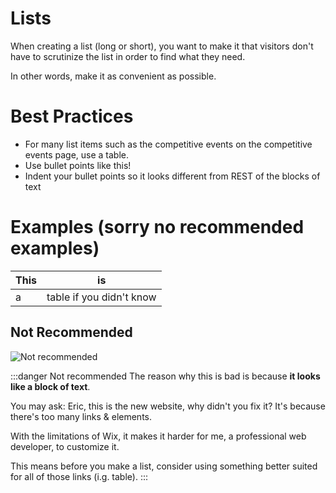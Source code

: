 # Lists

When creating a list (long or short), you want to make it that visitors don't have to scrutinize the list in order to find what they need.

In other words, make it as convenient as possible.

# Best Practices

 - For many list items such as the competitive events on the competitive events page, use a table.
 - Use bullet points like this!
 - Indent your bullet points so it looks different from REST of the blocks of text

# Examples (sorry no recommended examples)
|This| is |
|--|--|
| a | table if you didn't know |

## Not Recommended

![Not recommended](https://imgur.com/rcQnuQa.png)

:::danger Not recommended
The reason why this is bad is because **it looks like a block of text**.

You may ask: Eric, this is the new website, why didn't you fix it?
It's because there's too many links & elements. 

With the limitations of Wix, it makes it harder for me, a professional web developer, to customize it.

This means before you make a list, consider using something better suited for all of those links (i.g. table).
:::